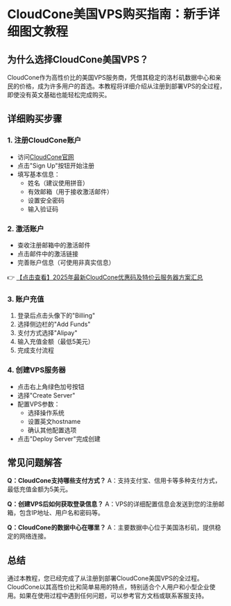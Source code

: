 # CloudCone美国VPS购买指南：新手详细图文教程

## 为什么选择CloudCone美国VPS？
CloudCone作为高性价比的美国VPS服务商，凭借其稳定的洛杉矶数据中心和亲民的价格，成为许多用户的首选。本教程将详细介绍从注册到部署VPS的全过程，即使没有英文基础也能轻松完成购买。

## 详细购买步骤

### 1. 注册CloudCone账户
- 访问[CloudCone官网](https://bit.ly/Cloudcone)
- 点击"Sign Up"按钮开始注册
- 填写基本信息：
  - 姓名（建议使用拼音）
  - 有效邮箱（用于接收激活邮件）
  - 设置安全密码
  - 输入验证码

### 2. 激活账户
- 查收注册邮箱中的激活邮件
- 点击邮件中的激活链接
- 完善账户信息（可使用非真实信息）

👉 [【点击查看】2025年最新CloudCone优惠码及特价云服务器方案汇总](https://bit.ly/Cloudcone)

### 3. 账户充值
1. 登录后点击头像下的"Billing"
2. 选择侧边栏的"Add Funds"
3. 支付方式选择"Alipay"
4. 输入充值金额（最低5美元）
5. 完成支付流程

### 4. 创建VPS服务器
- 点击右上角绿色加号按钮
- 选择"Create Server"
- 配置VPS参数：
  - 选择操作系统
  - 设置英文hostname
  - 确认其他配置选项
- 点击"Deploy Server"完成创建

## 常见问题解答
**Q：CloudCone支持哪些支付方式？**
A：支持支付宝、信用卡等多种支付方式，最低充值金额为5美元。

**Q：创建VPS后如何获取登录信息？**
A：VPS的详细配置信息会发送到您的注册邮箱，包含IP地址、用户名和密码等。

**Q：CloudCone的数据中心在哪里？**
A：主要数据中心位于美国洛杉矶，提供稳定的网络连接。

## 总结
通过本教程，您已经完成了从注册到部署CloudCone美国VPS的全过程。CloudCone以其高性价比和简单易用的特点，特别适合个人用户和小型企业使用。如果在使用过程中遇到任何问题，可以参考官方文档或联系客服支持。